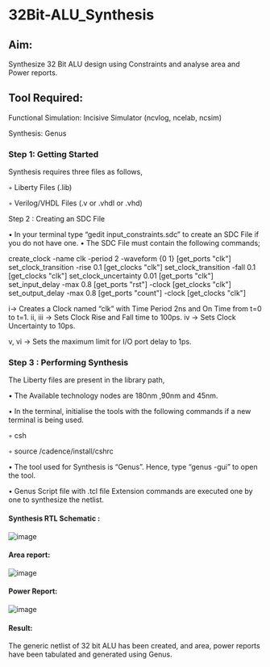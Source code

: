# 32Bit-ALU_Synthesis

## Aim:

Synthesize 32 Bit ALU design using Constraints and analyse area and Power reports.

## Tool Required:

Functional Simulation: Incisive Simulator (ncvlog, ncelab, ncsim)

Synthesis: Genus

### Step 1: Getting Started

Synthesis requires three files as follows,

◦ Liberty Files (.lib)

◦ Verilog/VHDL Files (.v or .vhdl or .vhd)

Step 2 : Creating an SDC File

•	In your terminal type “gedit input_constraints.sdc” to create an SDC File if you do not have one.
•	The SDC File must contain the following commands;

create_clock -name clk -period 2 -waveform {0 1} [get_ports "clk"] 
set_clock_transition -rise 0.1 [get_clocks "clk"] 
set_clock_transition -fall 0.1 [get_clocks "clk"] 
set_clock_uncertainty 0.01 [get_ports "clk"]
set_input_delay -max 0.8 [get_ports "rst"] -clock [get_clocks "clk"] 
set_output_delay -max 0.8 [get_ports "count"] -clock [get_clocks "clk"]
 
i→ Creates a Clock named “clk” with Time Period 2ns and On Time from t=0 to t=1. 
ii, iii → Sets Clock Rise and Fall time to 100ps.
iv → Sets Clock Uncertainty to 10ps.

v, vi → Sets the maximum limit for I/O port delay to 1ps.

### Step 3 : Performing Synthesis

The Liberty files are present in the library path,

• The Available technology nodes are 180nm ,90nm and 45nm.

• In the terminal, initialise the tools with the following commands if a new terminal is being
used.

◦ csh

◦ source /cadence/install/cshrc

• The tool used for Synthesis is “Genus”. Hence, type “genus -gui” to open the tool.

• Genus Script file with .tcl file Extension commands are executed one by one to synthesize the netlist.

#### Synthesis RTL Schematic :
![image](https://github.com/user-attachments/assets/6ed5040f-516d-4c65-94a1-224e03ed12a4)

#### Area report:
![image](https://github.com/user-attachments/assets/331528f0-f6b4-45a3-ab9a-7d00196ad03e)

#### Power Report:
![image](https://github.com/user-attachments/assets/c30e9715-6500-4b89-8a9b-553d2a4a7a47)

#### Result: 

The generic netlist of 32 bit ALU  has been created, and area, power reports have been tabulated and generated using Genus.
